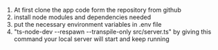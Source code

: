 1. At first clone the app code form the repository from github
2. install node modules and dependencies needed
3. put the necessary environment variables in .env file
4. "ts-node-dev --respawn --transpile-only src/server.ts" by giving this command your local server will start and keep running
